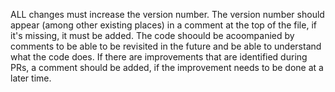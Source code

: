 ALL changes must increase the version number.
The version number should appear (among other existing places) in a comment at the top of the file, if it's missing, it must be added.
The code shoould be acoompanied by comments to be able to be revisited in the future and be able to understand what the code does.
If there are improvements that are identified during PRs, a comment should be added, if the improvement needs to be done at a later time.
